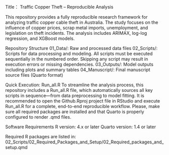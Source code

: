 Title： Traffic Copper Theft – Reproducible Analysis

This repository provides a fully reproducible research framework for analyzing traffic copper cable theft in Australia. The study focuses on the influence of copper prices, scrap metal imports, unemployment, and legislation on theft incidents. The analysis includes ARIMAX, log-log regression, and XGBoost models.

Repository Structure
01_Data/: Raw and processed data files
02_Scripts/: Scripts for data processing and modeling. All scripts must be executed sequentially in the numbered order. Skipping any script may result in execution errors or missing dependencies.
03_Outputs/: Model outputs including plots and summary tables
04_Manuscript/: Final manuscript source files (Quarto format)

Quick Execution: Run_all.R
To streamline the analysis process, this repository includes a Run_all.R file, which automatically sources all key scripts in sequence—from data preprocessing to model fitting. It is recommended to open the Github.Rproj project file in RStudio and execute Run_all.R for a complete, end-to-end reproducible workflow. Please, make sure all required packages are installed and that Quarto is properly configured to render .qmd files.

Software Requirements
R version: 4.x or later
Quarto version: 1.4 or later

Required R packages are listed in:
02_Scripts/02_Required_Packages_and_Setup/02_Required_packages_and_setup.qmd
